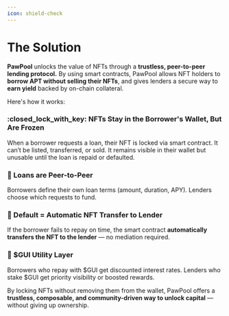 ```yaml
---
icon: shield-check
---
```


# The Solution

**PawPool** unlocks the value of NFTs through a **trustless, peer-to-peer lending protocol.** By using smart contracts, PawPool allows NFT holders to **borrow APT without selling their NFTs**, and gives lenders a secure way to **earn yield** backed by on-chain collateral.

Here's how it works:

### :closed\_lock\_with\_key: NFTs Stay in the Borrower's Wallet, But Are Frozen

When a borrower requests a loan, their NFT is locked via smart contract. It can’t be listed, transferred, or sold. It remains visible in their wallet but unusable until the loan is repaid or defaulted.

### :handshake: Loans are Peer-to-Peer

Borrowers define their own loan terms (amount, duration, APY). Lenders choose which requests to fund.

### :repeat: Default = Automatic NFT Transfer to Lender

If the borrower fails to repay on time, the smart contract **automatically transfers the NFT to the lender** — no mediation required.

### :dog: $GUI Utility Layer

Borrowers who repay with $GUI get discounted interest rates. Lenders who stake $GUI get priority visibility or boosted rewards.



By locking NFTs without removing them from the wallet, PawPool offers a **trustless, composable, and community-driven way to unlock capital** — without giving up ownership.

